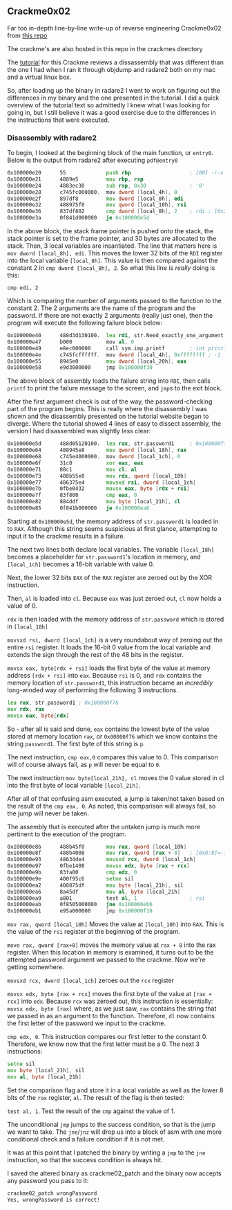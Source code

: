 ## Crackme0x02

Far too in-depth line-by-line write-up of reverse engineering Crackme0x02 from [this repo](https://github.com/leotindall/crackmes)

The crackme's are also hosted in this repo in the crackmes directory

The [tutorial](https://leotindall.com/tutorial/an-intro-to-x86_64-reverse-engineering/) for this Crackme reviews a dissassembly that was different than the one I had when I ran it through objdump and radare2 both on my mac and a virtual linux box.

So, after loading up the binary in radare2 I went to work on figuring out the differences in my binary and the one presented in the tutorial. I did a quick overview of the tutorial text so admittedly I knew what I was looking for going in, but I still believe it was a good exercise due to the differences in the instructions that were executed.

### Disassembly with radare2 ###

To begin, I looked at the beginning block of the main function, or `entry0`. Below is the output from radare2 after executing `pdf@entry0`

```asm
0x100000e20      55             push rbp                   ; [00] -r-x section size 281 named 0.__TEXT.__text
0x100000e21      4889e5         mov rbp, rsp
0x100000e24      4883ec30       sub rsp, 0x30              ; '0'
0x100000e28      c745fc000000.  mov dword [local_4h], 0
0x100000e2f      897df8         mov dword [local_8h], edi
0x100000e32      488975f0       mov qword [local_10h], rsi
0x100000e36      837df802       cmp dword [local_8h], 2    ; rdi ; [0x2:4]=-1
0x100000e3a      0f841d000000   je 0x100000e5d
```
In the above block, the stack frame pointer is pushed onto the stack, the stack pointer is set to the frame pointer, and 30 bytes are allocated to the stack. Then, 3 local variables are insantiated. The line that matters here is `mov dword [local_8h], edi`. This moves the lower 32 bits of the `RDI` register into the local variable `[local_8h]`. This value is then compared against the constant 2 in `cmp dword [local_8h], 2`. So what this line is *really* doing is this:

`cmp edi, 2`

Which is comparing the number of arguments passed to the function to the constant 2. The 2 arguments are the name of the program and the password. If there are not exactly 2 arguments (really just one), then the program will execute the following failure block below:

```asm
0x100000e40      488d3d130100.  lea rdi, str.Need_exactly_one_argument. ; section.3.__TEXT.__cstring ; 0x100000f5a ; "Need exactly one argument.\n"
0x100000e47      b000           mov al, 0
0x100000e49      e8ec000000     call sym.imp.printf        ; int printf(const char *format)
0x100000e4e      c745fcffffff.  mov dword [local_4h], 0xffffffff ; -1
0x100000e55      8945e0         mov dword [local_20h], eax
0x100000e58      e9d3000000     jmp 0x100000f30
```

The above block of assembly loads the failure string into `RDI`, then calls `printf` to print the failure message to the screen, and `jmp`s to the exit block.

After the first argument check is out of the way, the password-checking part of the program begins. This is really where the disassembly I was shown and the disassembly presented on the tutorial website began to diverge. Where the tutorial showed 4 lines of easy to dissect assembly, the version I had disassembled was slightly less clear:

```asm
0x100000e5d      488d05120100.  lea rax, str.password1     ; 0x100000f76 ; "password1"
0x100000e64      488945e8       mov qword [local_18h], rax
0x100000e68      c745e4000000.  mov dword [local_1ch], 0
0x100000e6f      31c0           xor eax, eax
0x100000e71      88c1           mov cl, al
0x100000e73      488b55e8       mov rdx, qword [local_18h]
0x100000e77      486375e4       movsxd rsi, dword [local_1ch]
0x100000e7b      0fbe0432       movsx eax, byte [rdx + rsi]
0x100000e7f      83f800         cmp eax, 0
0x100000e82      884ddf         mov byte [local_21h], cl
0x100000e85      0f841b000000   je 0x100000ea6
```

Starting at `0x100000e5d`, the memory address of `str.password1` is loaded in to `RAX`. Although this string seems suspicious at first glance, attempting to input it to the crackme results in a failure. 

The next two lines both declare local variables. The variable `[local_18h]` becomes a placeholder for `str.password1`'s location in memory, and `[local_1ch]` becomes a 16-bit variable with value 0.

Next, the lower 32 bits `EAX` of the `RAX` register are zeroed out by the XOR instruction.

Then, `al` is loaded into `cl`. Because `eax` was just zeroed out, `cl` now holds a value of 0.

`rdx` is then loaded with the memory address of `str.password` which is stored in `[local_18h]`

`movsxd rsi, dword [local_1ch]` is a very roundabout way of zeroing out the entire `rsi` register. It loads the 16-bit 0 value from the local variable and extends the sign through the rest of the 48 bits in the register.

`movsx eax, byte[rdx + rsi]` loads the first byte of the value at memory address `[rdx + rsi]` into `eax`. Because `rsi` is 0, and `rdx` contains the memory location of `str.password1`, this instruction became an *incredibly* long-winded way of performing the following 3 instructions.

```asm
lea rax, str.password1 ; 0x100000f76
mov rdx, rax
movsx eax, byte[rdx]
```

So - after all is said and done, `eax` contains the lowest byte of the value stored at memory location `rax`, or `0x00000f76` which we know contains the string `password1`. The first byte of this string is `p`.

The next instruction, `cmp eax,0` compares this value to 0. This comparison will of course always fail, as `p` will never be equal to `0`.

The next instruction `mov byte[local_21h], cl` moves the 0 value stored in cl into the first byte of local variable `[local_21h]`. 

After all of that confusing asm executed, a jump is taken/not taken based on the result of the `cmp eax, 0`. As noted, this comparison will always fail, so the jump will never be taken.

The assembly that is executed after the untaken jump is much more pertinent to the execution of the program.

```asm
0x100000e8b      488b45f0       mov rax, qword [local_10h]
0x100000e8f      488b4008       mov rax, qword [rax + 8]   ; [0x8:8]=-1 ; 8
0x100000e93      48634de4       movsxd rcx, dword [local_1ch]
0x100000e97      0fbe1408       movsx edx, byte [rax + rcx]
0x100000e9b      83fa00         cmp edx, 0
0x100000e9e      400f95c6       setne sil
0x100000ea2      408875df       mov byte [local_21h], sil
0x100000ea6      8a45df         mov al, byte [local_21h]
0x100000ea9      a801           test al, 1                 ; rsi
0x100000eab      0f8505000000   jne 0x100000eb6
0x100000eb1      e95a000000     jmp 0x100000f10
```

`mov rax, qword [local_10h]` Moves the value at `[local_10h]` into `RAX`. This is the value of the `rsi` register at the beginning of the program.

`move rax, qword [rax+8]` moves the memory value at `rax + 8` into the rax register. When this location in memory is examined, it turns out to be the attempted password argument we passed to the crackme. Now we're getting somewhere.

`movsxd rcx, dword [local_1ch]` zeroes out the `rcx` register

`movsx edx, byte [rax + rcx]` moves the first byte of the value at `[rax + rcx]` into `edx`. Because `rcx` was zeroed out, this instruction is essentially:
`movsx edx, byte [rax]` where, as we just saw, `rax` contains the string that we passed in as an argument to the function. Therefore, `dl` now contains the first letter of the password we input to the crackme.

`cmp edx, 0`. This instruction compares our first letter to the constant 0. Therefore, we know now that the first letter must be a 0. The next 3 instructions:

```asm
setne sil
mov byte [local_21h], sil
mov al, byte [local_21h]
```

Set the comparison flag and store it in a local variable as well as the lower 8 bits of the `rax` register, `al`. The result of the flag is then tested:

`test al, 1`. Test the result of the `cmp` against the value of 1. 

The unconditional `jmp` jumps to the success condition, so that is the jump we want to take. The `jne`/`jnz` will drop us into a block of asm with one more conditional check and a failure condition if it is not met. 

It was at this point that I patched the binary by writing a `jmp` to the `jne` instruction, so that the success condition is always hit. 

I saved the altered binary as crackme02_patch and the binary now accepts any password you pass to it:

```bash
crackme02_patch wrongPassword
Yes, wrongPassword is correct!
```
